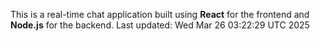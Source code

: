 This is a real-time chat application built using **React** for the frontend and **Node.js** for the backend.
Last updated: Wed Mar 26 03:22:29 UTC 2025
